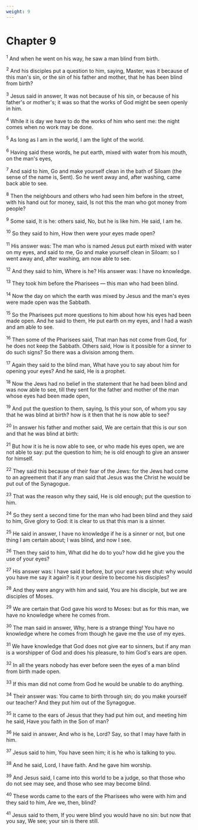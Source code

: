 ```yaml
---
weight: 9
---
```


# Chapter 9

<sup>1</sup> And when he went on his way, he saw a man blind from birth. 

<sup>2</sup> And his disciples put a question to him, saying, Master, was it because of this man's sin, or the sin of his father and mother, that he has been blind from birth? 

<sup>3</sup> Jesus said in answer, It was not because of his sin, or because of his father's or mother's; it was so that the works of God might be seen openly in him. 

<sup>4</sup> While it is day we have to do the works of him who sent me: the night comes when no work may be done. 

<sup>5</sup> As long as I am in the world, I am the light of the world. 

<sup>6</sup> Having said these words, he put earth, mixed with water from his mouth, on the man's eyes, 

<sup>7</sup> And said to him, Go and make yourself clean in the bath of Siloam (the sense of the name is, Sent). So he went away and, after washing, came back able to see. 

<sup>8</sup> Then the neighbours and others who had seen him before in the street, with his hand out for money, said, Is not this the man who got money from people? 

<sup>9</sup> Some said, It is he: others said, No, but he is like him. He said, I am he. 

<sup>10</sup> So they said to him, How then were your eyes made open? 

<sup>11</sup> His answer was: The man who is named Jesus put earth mixed with water on my eyes, and said to me, Go and make yourself clean in Siloam: so I went away and, after washing, am now able to see. 

<sup>12</sup> And they said to him, Where is he? His answer was: I have no knowledge. 

<sup>13</sup> They took him before the Pharisees — this man who had been blind. 

<sup>14</sup> Now the day on which the earth was mixed by Jesus and the man's eyes were made open was the Sabbath. 

<sup>15</sup> So the Pharisees put more questions to him about how his eyes had been made open. And he said to them, He put earth on my eyes, and I had a wash and am able to see. 

<sup>16</sup> Then some of the Pharisees said, That man has not come from God, for he does not keep the Sabbath. Others said, How is it possible for a sinner to do such signs? So there was a division among them. 

<sup>17</sup> Again they said to the blind man, What have you to say about him for opening your eyes? And he said, He is a prophet. 

<sup>18</sup> Now the Jews had no belief in the statement that he had been blind and was now able to see, till they sent for the father and mother of the man whose eyes had been made open, 

<sup>19</sup> And put the question to them, saying, Is this your son, of whom you say that he was blind at birth? how is it then that he is now able to see? 

<sup>20</sup> In answer his father and mother said, We are certain that this is our son and that he was blind at birth: 

<sup>21</sup> But how it is he is now able to see, or who made his eyes open, we are not able to say: put the question to him; he is old enough to give an answer for himself. 

<sup>22</sup> They said this because of their fear of the Jews: for the Jews had come to an agreement that if any man said that Jesus was the Christ he would be put out of the Synagogue. 

<sup>23</sup> That was the reason why they said, He is old enough; put the question to him. 

<sup>24</sup> So they sent a second time for the man who had been blind and they said to him, Give glory to God: it is clear to us that this man is a sinner. 

<sup>25</sup> He said in answer, I have no knowledge if he is a sinner or not, but one thing I am certain about; I was blind, and now I see. 

<sup>26</sup> Then they said to him, What did he do to you? how did he give you the use of your eyes? 

<sup>27</sup> His answer was: I have said it before, but your ears were shut: why would you have me say it again? is it your desire to become his disciples? 

<sup>28</sup> And they were angry with him and said, You are his disciple, but we are disciples of Moses. 

<sup>29</sup> We are certain that God gave his word to Moses: but as for this man, we have no knowledge where he comes from. 

<sup>30</sup> The man said in answer, Why, here is a strange thing! You have no knowledge where he comes from though he gave me the use of my eyes. 

<sup>31</sup> We have knowledge that God does not give ear to sinners, but if any man is a worshipper of God and does his pleasure, to him God's ears are open. 

<sup>32</sup> In all the years nobody has ever before seen the eyes of a man blind from birth made open. 

<sup>33</sup> If this man did not come from God he would be unable to do anything. 

<sup>34</sup> Their answer was: You came to birth through sin; do you make yourself our teacher? And they put him out of the Synagogue. 

<sup>35</sup> It came to the ears of Jesus that they had put him out, and meeting him he said, Have you faith in the Son of man? 

<sup>36</sup> He said in answer, And who is he, Lord? Say, so that I may have faith in him. 

<sup>37</sup> Jesus said to him, You have seen him; it is he who is talking to you. 

<sup>38</sup> And he said, Lord, I have faith. And he gave him worship. 

<sup>39</sup> And Jesus said, I came into this world to be a judge, so that those who do not see may see, and those who see may become blind. 

<sup>40</sup> These words came to the ears of the Pharisees who were with him and they said to him, Are we, then, blind? 

<sup>41</sup> Jesus said to them, If you were blind you would have no sin: but now that you say, We see; your sin is there still. 


